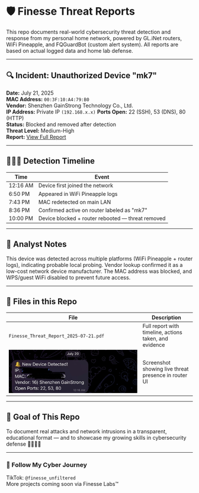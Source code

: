 # 🛡️ Finesse Threat Reports

This repo documents real-world cybersecurity threat detection and response from my personal home network, powered by GL.iNet routers, WiFi Pineapple, and FQGuardBot (custom alert system). All reports are based on actual logged data and home lab defense.

---

## 🔍 Incident: Unauthorized Device "mk7"
**Date:** July 21, 2025  
**MAC Address:** `00:3F:10:A4:79:B0`  
**Vendor:** Shenzhen GainStrong Technology Co., Ltd.  
**IP Address:** Private IP `(192.168.x.x)` 
**Ports Open:** 22 (SSH), 53 (DNS), 80 (HTTP)  
**Status:** Blocked and removed after detection  
**Threat Level:** Medium-High  
**Report:** [View Full Report](./Finesse_Incident_Report_072125_FINAL.pdf)





---

## 🕵🏽‍♀️ Detection Timeline

| Time | Event |
|------|-------|
| 12:16 AM | Device first joined the network |
| 6:50 PM | Appeared in WiFi Pineapple logs |
| 7:43 PM | MAC redetected on main LAN |
| 8:36 PM | Confirmed active on router labeled as "mk7" |
| 10:00 PM | Device blocked + router rebooted — threat removed |

---

## 🧠 Analyst Notes

This device was detected across multiple platforms (WiFi Pineapple + router logs), indicating probable local probing. Vendor lookup confirmed it as a low-cost network device manufacturer. The MAC address was blocked, and WPS/guest WiFi disabled to prevent future access.

---

## 📁 Files in this Repo

| File | Description |
|------|-------------|
| `Finesse_Threat_Report_2025-07-21.pdf` | Full report with timeline, actions taken, and evidence |
| ![Intruder SS](./intruder.jpg) | Screenshot showing live threat presence in router UI |

---

## 🎯 Goal of This Repo
To document real attacks and network intrusions in a transparent, educational format — and to showcase my growing skills in cybersecurity defense 👩🏾‍💻🔥

---

### 📲 Follow My Cyber Journey  
TikTok: `@finesse_unfiltered`  
More projects coming soon via Finesse Labs™
